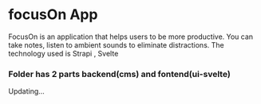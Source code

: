 # focusOn App
FocusOn is an application that helps users to be more productive. You can take notes, listen to ambient sounds to eliminate distractions. 
The technology used is Strapi , Svelte

### Folder has 2 parts backend(cms) and fontend(ui-svelte)

Updating...
